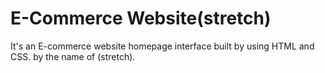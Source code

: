 # E-Commerce Website(stretch)
It's an E-commerce website homepage interface built by using HTML and CSS. by the name of (stretch).
